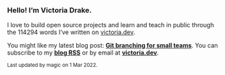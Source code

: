 ### Hello! I’m Victoria Drake.

I love to build open source projects and learn and teach in public through the 114294 words I’ve written on [victoria.dev](https://victoria.dev).

You might like my latest blog post: **[Git branching for small teams](https://victoria.dev/blog/git-branching-for-small-teams/)**. You can subscribe to my [**blog RSS**](https://victoria.dev/index.xml) or by email at [**victoria.dev**](https://victoria.dev).

<sub>Last updated by magic on 1 Mar 2022.</sub>
